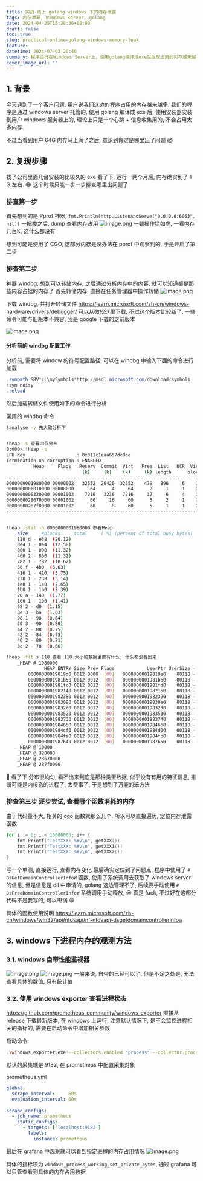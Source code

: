 ```yaml
---
title: 实战-线上 golang windows 下的内存泄露
tags: 内存泄漏, Windows Server, golang
date: 2024-04-25T15:28:36+08:00
draft: false
toc: true
slug: practical-online-golang-windows-memory-leak
feature: 
datetime: 2024-07-03 20:48
summary: 程序运行在Windows Server上，使用golang编译成exe后发现占用的内存越来越多，经过排查发现是某个函数导致内存泄漏。通过逐步尝试定位到问题点，恢复内存泄漏函数的调用。可以使用Windows自带的性能监视器或使用Windows Exporter查看进程状态来观测内存情况。
cover_image_url: ""
---
```


<!--more-->
## 1. 背景
今天遇到了一个客户问题, 用户说我们这边的程序占用的内存越来越多, 我们的程序是通过 windows server 托管的, 使用 golang 编译成 exe 后, 使用安装器安装到用户 windows 服务器上的, 理论上只是一个心跳 + 信息收集用的, 不会占用太多内存. 

不过当看到用户 64G 内存马上满了之后, 意识到肯定是哪里出了问题 😱

## 2. 复现步骤
找了公司里面几台安装的比较久的 exe 看了下, 运行一两个月后, 内存确实到了 1 G 左右. 😂 这个时候只能一步一步排查哪里出问题了

### 排查第一步
首先想到的是 Pprof 神器, `fmt.Println(http.ListenAndServe("0.0.0.0:6063", nil))` 一把梭之后, dump 查看内存占用
![image.png](https://img.yunpiao.site/2024/04/8a504070cec1b40230b963234e228b9c.png)
一顿操作猛如虎, 一看内存几百K, 这什么都没有

想到可能是使用了 CGO, 这部分内存是没办法在 pprof 中观察到的, 于是开启了第二步

### 排查第二步
神器 windbg, 想到可以转储内存, 之后通过分析内存中的内容, 就可以知道都是那些内容占据的内存了
首先转储内存, 直接在任务管理器中操作转储
![image.png](https://img.yunpiao.site/2024/04/2d0917cc85ea0215e3df0fbcdc9682ab.png)

下载 windbg, 并打开转储文件
https://learn.microsoft.com/zh-cn/windows-hardware/drivers/debugger/ 可以从微软这里下载, 不过这个版本比较新了, 一些命令可能与旧版本不兼容, 我是 google 下载的之前版本

![image.png](https://img.yunpiao.site/2024/04/8804be6b3c0fae9403f3cc50a8bf0c4b.png)
#### 分析前的 windbg 配置工作
分析前, 需要将 window 的符号配置路径, 可以在 windbg 中输入下面的命令进行加载
```powershell
.sympath SRV*c:\mySymbols*http://msdl.microsoft.com/download/symbols
!sym noisy
.reload
```

然后加载转储文件使用如下的命令进行分析

常用的 windbg 命令
```bash
!analyse -v 先大致分析下


!heap -s 查看内存分布
0:000> !heap -s
LFH Key                   : 0x311c1eaa657dc8ce
Termination on corruption : ENABLED
          Heap     Flags   Reserv  Commit  Virt   Free  List   UCR  Virt  Lock  Fast 
                            (k)     (k)    (k)     (k) length      blocks cont. heap 
-------------------------------------------------------------------------------------
0000000001980000 00000002   32552  20420  32552    479   896     6    0      2   LFH
0000000000010000 00008000      64      4     64      2     1     1    0      0      
0000000000320000 00001002    7216   3236   7216     37     6     4    0      6   LFH
0000000028670000 00001002      60     16     60      5     2     1    0      0      
00000000287f0000 00001002      60      8     60      5     1     1    0      0      
-------------------------------------------------------------------------------------


!heap -stat -h 0000000001980000 参看Heap
    size     #blocks     total     ( %) (percent of total busy bytes)
    118 d - e38  (20.12)
    8e4 1 - 8e4  (12.58)
    800 1 - 800  (11.32)
    400 2 - 800  (11.32)
    782 1 - 782  (10.62)
    50 f - 4b0  (6.63)
    410 1 - 410  (5.75)
    238 1 - 238  (3.14)
    1e0 1 - 1e0  (2.65)
    1b0 1 - 1b0  (2.39)
    20 a - 140  (1.77)
    100 1 - 100  (1.41)
    68 2 - d0  (1.15)
    3e 3 - ba  (1.03)
    98 1 - 98  (0.84)
    30 3 - 90  (0.80)
    44 2 - 88  (0.75)
    42 2 - 84  (0.73)
    40 2 - 80  (0.71)
    3c 2 - 78  (0.66)

!heap -flt s 118 查看 118 大小的数据里面有什么, 什么都没看出来
    _HEAP @ 1980000
              HEAP_ENTRY Size Prev Flags            UserPtr UserSize - state
        00000000019819d0 0012 0000  [00]   00000000019819e0    00118 - (busy)
        0000000001981b50 0012 0012  [00]   0000000001981b60    00118 - (busy)
        0000000001981fc0 0012 0012  [00]   0000000001981fd0    00118 - (busy)
        0000000001982140 0012 0012  [00]   0000000001982150    00118 - (busy)
        0000000001982380 0012 0012  [00]   0000000001982390    00118 - (busy)
        0000000001983090 0012 0012  [00]   00000000019830a0    00118 - (busy)
        00000000019832c0 0012 0012  [00]   00000000019832d0    00118 - (busy)
        0000000001983520 0012 0012  [00]   0000000001983530    00118 - (busy)
        0000000001983730 0012 0012  [00]   0000000001983740    00118 - (busy)
        0000000001984650 0012 0012  [00]   0000000001984660    00118 - (busy)
        0000000001984cf0 0012 0012  [00]   0000000001984d00    00118 - (busy)
        0000000001984fa0 0012 0012  [00]   0000000001984fb0    00118 - (busy)
        0000000001987640 0012 0012  [00]   0000000001987650    00118 - (busy)
    _HEAP @ 10000
    _HEAP @ 320000
    _HEAP @ 28670000
    _HEAP @ 287f0000

```
🥲 看了下 分布很均匀, 看不出来到底是那种类型数据, 似乎没有有用的特征信息, 推断可能是内核态的进程了, 太费事了, 于是想到了万能的笨方法

### 排查第三步 逐步尝试,  查看哪个函数消耗的内存
由于代码量不大, 相关的 cgo 函数就那么几个. 所以可以直接遍历, 定位内存泄露函数

```go
for i := 0; i < 10000000; i++ {
	fmt.Printf("TestXXX: %#v\n", getXXX())
	fmt.Printf("TestXXX: %#v\n", getXXX1())
	fmt.Printf("TestXXX: %#v\n", getXXX2())
}
```
写一个单测, 直接运行, 查看内存变化
最后确实定位到了问题点,  程序中使用了 `# DsGetDomainControllerInfoW` 函数, 使用了系统调用去获取了 windows server 的信息, 但是信息是 dll 中申请的, golang 这边管理不了, 后续要手动使用 `# DsFreeDomainControllerInfoW` 系统调用手动释放, 😒 真是 fuck, 不过好在这部分代码不是我写的, 可以甩锅 😁

具体的函数使用说明 https://learn.microsoft.com/zh-cn/windows/win32/api/ntdsapi/nf-ntdsapi-dsgetdomaincontrollerinfoa


## 3. windows 下进程内存的观测方法
### 3.1. windows 自带性能监视器
![image.png](https://img.yunpiao.site/2024/04/c92d19e2f758f5279d15cc45dacbd45c.png)
![image.png](https://img.yunpiao.site/2024/04/d5122413822424eb971b279002d3fecd.png)
一般来说, 自带的已经可以了, 但是不足之处是, 无法查看具体的数值, 只有统计值

### 3.2. 使用 windows exporter 查看进程状态
https://github.com/prometheus-community/windows_exporter
直接从 release 下载最新版本, 在 windows 上运行, 注意默认情况下, 是不会监控进程相关的指标的, 需要在启动命令中增加相关参数

启动命令
```bash
.\windows_exporter.exe --collectors.enabled "process" --collector.process.include="firefox.+"
```

默认的采集端是 9182, 在 prometheus 中配置采集对象

prometheus.yml
```yaml
global:
  scrape_interval:     60s
  evaluation_interval: 60s
 
scrape_configs:
  - job_name: prometheus
    static_configs:
      - targets: ['localhost:9182']
        labels:
          instance: prometheus
```

最后在 grafana 中观察就可以看到指定进程的内存占用情况
![image.png](https://img.yunpiao.site/2024/04/beedd3c83ac4b8311a922d34038c1f00.png)

具体的指标项为 `windows_process_working_set_private_bytes`, 通过 grafana 可以只管查看到具体的内存占用数据

